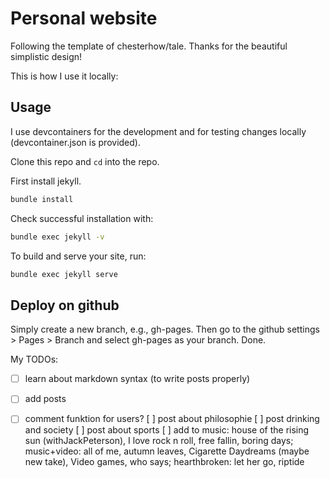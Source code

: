 # Personal website

Following the template of chesterhow/tale. Thanks for the beautiful simplistic design! 

This is how I use it locally:

## Usage

I use devcontainers for the development and for testing changes locally (devcontainer.json is provided).

Clone this repo and ```cd``` into the repo.

First install jekyll.
```bash
bundle install
```

Check successful installation with:
```bash
bundle exec jekyll -v
```

To build and serve your site, run:

```bash
bundle exec jekyll serve
```


## Deploy on github

Simply create a new branch, e.g., gh-pages. Then go to the github settings > Pages > Branch and select gh-pages as your branch. Done.



My TODOs:

- [ ] learn about markdown syntax (to write posts properly)
- [ ] add posts
- [ ] comment funktion for users? 
  [ ] post about philosophie 
  [ ] post drinking and society 
  [ ] post about sports
  [ ] add to music: house of the rising sun (withJackPeterson), I love rock n roll, free fallin, boring days; music+video: all of me, autumn leaves, Cigarette Daydreams (maybe new take), Video games, who says; hearthbroken: let her go, riptide  

